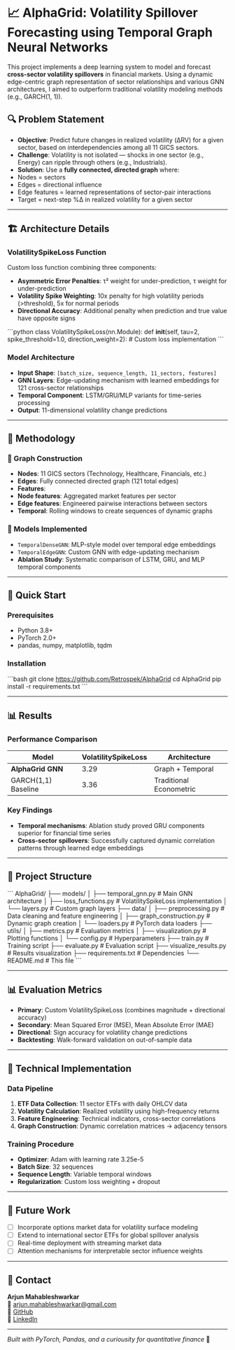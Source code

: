 # 📈 AlphaGrid: Volatility Spillover Forecasting using Temporal Graph Neural Networks

This project implements a deep learning system to model and forecast **cross-sector volatility spillovers** in financial markets. Using a dynamic edge-centric graph representation of sector relationships and various GNN architectures, I aimed to outperform traditional volatility modeling methods (e.g., GARCH(1, 1)).

## 🔍 Problem Statement

- **Objective**: Predict future changes in realized volatility (ΔRV) for a given sector, based on interdependencies among all 11 GICS sectors.
- **Challenge**: Volatility is not isolated — shocks in one sector (e.g., Energy) can ripple through others (e.g., Industrials).
- **Solution**: Use a **fully connected, directed graph** where:
 - Nodes = sectors
 - Edges = directional influence
 - Edge features = learned representations of sector-pair interactions
 - Target = next-step %Δ in realized volatility for a given sector

---

## 🏗️ Architecture Details

### VolatilitySpikeLoss Function
Custom loss function combining three components:
- **Asymmetric Error Penalties**: τ² weight for under-prediction, τ weight for under-prediction
- **Volatility Spike Weighting**: 10x penalty for high volatility periods (>threshold), 5x for normal periods
- **Directional Accuracy**: Additional penalty when prediction and true value have opposite signs

\```python
class VolatilitySpikeLoss(nn.Module):
   def __init__(self, tau=2, spike_threshold=1.0, direction_weight=2):
       # Custom loss implementation
\```

### Model Architecture
- **Input Shape**: `[batch_size, sequence_length, 11_sectors, features]`
- **GNN Layers**: Edge-updating mechanism with learned embeddings for 121 cross-sector relationships
- **Temporal Component**: LSTM/GRU/MLP variants for time-series processing
- **Output**: 11-dimensional volatility change predictions

---

## 🧠 Methodology

### 🧱 Graph Construction
- **Nodes**: 11 GICS sectors (Technology, Healthcare, Financials, etc.)
- **Edges**: Fully connected directed graph (121 total edges)
- **Features**:
 - **Node features**: Aggregated market features per sector
 - **Edge features**: Engineered pairwise interactions between sectors
 - **Temporal**: Rolling windows to create sequences of dynamic graphs

### 🧠 Models Implemented
- `TemporalDenseGNN`: MLP-style model over temporal edge embeddings
- `TemporalEdgeGNN`: Custom GNN with edge-updating mechanism
- **Ablation Study**: Systematic comparison of LSTM, GRU, and MLP temporal components

---

## 🚀 Quick Start

### Prerequisites
- Python 3.8+
- PyTorch 2.0+
- pandas, numpy, matplotlib, tqdm

### Installation
\```bash
git clone https://github.com/Retrospek/AlphaGrid
cd AlphaGrid
pip install -r requirements.txt
\```

---

## 📊 Results

### Performance Comparison
| Model | VolatilitySpikeLoss| Architecture
|-------|--------------------|---------------------
| **AlphaGrid GNN** | 3.29 | Graph + Temporal
| GARCH(1,1) Baseline | 3.36 | Traditional Econometric

### Key Findings
- **Temporal mechanisms**: Ablation study proved GRU components superior for financial time series
- **Cross-sector spillovers**: Successfully captured dynamic correlation patterns through learned edge embeddings

---

## 📁 Project Structure

\```
AlphaGrid/
├── models/
│   ├── temporal_gnn.py          # Main GNN architecture
│   ├── loss_functions.py        # VolatilitySpikeLoss implementation
│   └── layers.py               # Custom graph layers
├── data/
│   ├── preprocessing.py         # Data cleaning and feature engineering
│   ├── graph_construction.py    # Dynamic graph creation
│   └── loaders.py              # PyTorch data loaders
├── utils/
│   ├── metrics.py              # Evaluation metrics
│   ├── visualization.py        # Plotting functions
│   └── config.py               # Hyperparameters
├── train.py                    # Training script
├── evaluate.py                 # Evaluation script
├── visualize_results.py        # Results visualization
├── requirements.txt            # Dependencies
└── README.md                   # This file
\```

---

## 📊 Evaluation Metrics

- **Primary**: Custom VolatilitySpikeLoss (combines magnitude + directional accuracy)
- **Secondary**: Mean Squared Error (MSE), Mean Absolute Error (MAE)
- **Directional**: Sign accuracy for volatility change predictions
- **Backtesting**: Walk-forward validation on out-of-sample data

---

## 🔬 Technical Implementation

### Data Pipeline
1. **ETF Data Collection**: 11 sector ETFs with daily OHLCV data
2. **Volatility Calculation**: Realized volatility using high-frequency returns
3. **Feature Engineering**: Technical indicators, cross-sector correlations
4. **Graph Construction**: Dynamic correlation matrices → adjacency tensors

### Training Procedure
- **Optimizer**: Adam with learning rate 3.25e-5
- **Batch Size**: 32 sequences
- **Sequence Length**: Variable temporal windows
- **Regularization**: Custom loss weighting + dropout

---

## 🚀 Future Work

- [ ] Incorporate options market data for volatility surface modeling
- [ ] Extend to international sector ETFs for global spillover analysis  
- [ ] Real-time deployment with streaming market data
- [ ] Attention mechanisms for interpretable sector influence weights

---

## 📧 Contact

**Arjun Mahableshwarkar**  
📧 arjun.mahableshwarkar@gmail.com  
🐙 [GitHub](https://github.com/Retrospek)  
💼 [LinkedIn](https://linkedin.com/in/arjun-mahableshwarkar)

---

*Built with PyTorch, Pandas, and a curiousity for quantitative finance* 🚀
